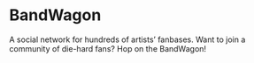 # BandWagon
A social network for hundreds of artists’ fanbases. Want to join a community of die-hard fans? Hop on the BandWagon!
